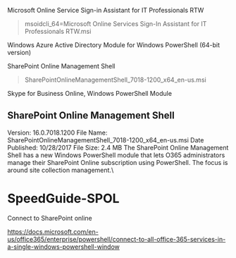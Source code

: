 
Microsoft Online Service Sign-in Assistant for IT Professionals RTW
> msoidcli_64=Microsoft Online Services Sign-In Assistant for IT Professionals RTW.msi

Windows Azure Active Directory Module for Windows PowerShell (64-bit version)

SharePoint Online Management Shell
> SharePointOnlineManagementShell_7018-1200_x64_en-us.msi

Skype for Business Online, Windows PowerShell Module




## SharePoint Online Management Shell
Version: 16.0.7018.1200
File Name: SharePointOnlineManagementShell_7018-1200_x64_en-us.msi
Date Published: 10/28/2017
File Size: 2.4 MB
The SharePoint Online Management Shell has a new Windows PowerShell module that lets O365 administrators manage their SharePoint Online subscription using PowerShell. The focus is around site collection management.\ 

# SpeedGuide-SPOL
Connect to SharePoint online


https://docs.microsoft.com/en-us/office365/enterprise/powershell/connect-to-all-office-365-services-in-a-single-windows-powershell-window

